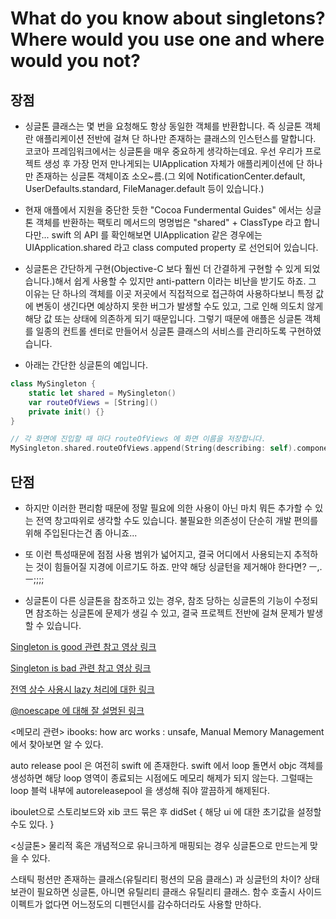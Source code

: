 What do you know about singletons? Where would you use one and where would you not?
===================================================================================

## 장점

- 싱글톤 클래스는 몇 번을 요청해도 항상 동일한 객체를 반환합니다. 즉 싱글톤 객체란 애플리케이션 전반에 걸쳐 단 하나만 존재하는 클래스의 인스턴스를 말합니다. 코코아 프레임워크에서는 싱글톤을 매우 중요하게 생각하는데요. 우선 우리가 프로젝트 생성 후 가장 먼저 만나게되는 UIApplication 자체가 애플리케이션에 단 하나만 존재하는 싱글톤 객체이죠 소오~름.(그 외에 NotificationCenter.default, UserDefaults.standard, FileManager.default 등이 있습니다.)

- 현재 애플에서 지원을 중단한 듯한 "Cocoa Fundermental Guides" 에서는 싱글톤 객체를 반환하는 팩토리 메서드의 명명법은 "shared" + ClassType 라고 합니다만... swift 의 API 를 확인해보면 UIApplication 같은 경우에는 UIApplication.shared 라고 class computed property 로 선언되어 있습니다. 

- 싱글톤은 간단하게 구현(Objective-C 보다 훨씬 더 간결하게 구현할 수 있게 되었습니다.)해서 쉽게 사용할 수 있지만 anti-pattern 이라는 비난을 받기도 하죠. 그 이유는 단 하나의 객체를 이곳 저곳에서 직접적으로 접근하여 사용하다보니 특정 값에 변동이 생긴다면 예상하지 못한 버그가 발생할 수도 있고, 그로 인해 의도치 않게 해당 값 또는 상태에 의존하게 되기 때문입니다. 그렇기 때문에 애플은 싱글톤 객체를 일종의 컨트롤 센터로 만들어서 싱글톤 클래스의 서비스를 관리하도록 구현하였습니다.

- 아래는 간단한 싱글톤의 예입니다.

``` swift
class MySingleton {
	static let shared = MySingleton()
	var routeOfViews = [String]()
	private init() {}
}

// 각 화면에 진입할 때 마다 routeOfViews 에 화면 이름을 저장합니다.
MySingleton.shared.routeOfViews.append(String(describing: self).components(separatedBy: ".").last!)
```


## 단점

- 하지만 이러한 편리함 때문에 정말 필요에 의한 사용이 아닌 마치 뭐든 추가할 수 있는 전역 창고따위로 생각할 수도 있습니다. 불필요한 의존성이 단순히 개발 편의를 위해 주입된다는건 좀 아니죠...

- 또 이런 특성때문에 점점 사용 범위가 넓어지고, 결국 어디에서 사용되는지 추적하는 것이 힘들어질 지경에 이르기도 하죠. 만약 해당 싱글턴을 제거해야 한다면? ㅡ,.ㅡ;;;;

- 싱글톤이 다른 싱글톤을 참조하고 있는 경우, 참조 당하는 싱글톤의 기능이 수정되면 참조하는 싱글톤에 문제가 생길 수 있고, 결국 프로젝트 전반에 걸쳐 문제가 발생할 수 있습니다.




[Singleton is good 관련 참고 영상 링크](https://cocoacasts.com/what-is-a-singleton-and-how-to-create-one-in-swift/)

[Singleton is bad 관련 참고 영상 링크](https://cocoacasts.com/are-singletons-bad/)

[전역 상수 사용시 lazy 처리에 대한 링크](https://outofbedlam.github.io/swift/2016/03/04/Lazy/)

[@noescape 에 대해 잘 설명된 링크](https://krakendev.io/blog/hipster-swift)







<메모리 관련>
ibooks: how arc works
: unsafe, Manual Memory Management 에서 찾아보면 알 수 있다.

auto release pool 은 여전히 swift 에 존재한다.
swift 에서 loop 돌면서 objc 객체를 생성하면 해당 loop 영역이 종료되는 시점에도 메모리 해제가 되지 않는다. 그럴때는 loop 블럭 내부에 autoreleasepool 을 생성해 줘야 깔끔하게 해제된다.

iboulet으로 스토리보드와 xib 코드 묶은 후 didSet { 해당 ui 에 대한 초기값을 설정할 수도 있다. }




<싱글톤>
물리적 혹은 개념적으로 유니크하게 매핑되는 경우 싱글톤으로 만드는게 맞을 수 있다.

스태틱 펑션만 존재하는 클래스(유틸리티 펑션의 모음 클래스) 과 싱글턴의 차이?
상태 보관이 필요하면 싱글톤, 아니면 유틸리티 클래스
유틸리티 클래스. 함수 호출시 사이드 이펙트가 없다면 어느정도의 디펜던시를 감수하더라도 사용할 만하다.





